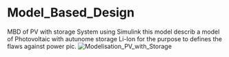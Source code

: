# Model_Based_Design
MBD of PV with storage System using Simulink
this model describ a model of Photovoltaic with autunome storage Li-Ion for the purpose to defines the flaws against power pic.
![Modelisation_PV_with_Storage](https://user-images.githubusercontent.com/93321915/161063698-fae46c3c-2f0c-41d0-aa50-efb1342e6918.JPG)
